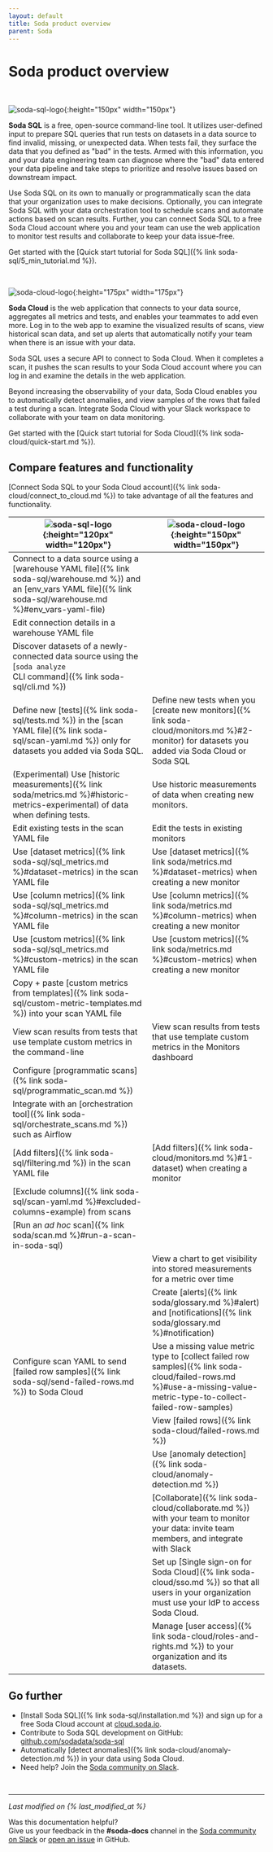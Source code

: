 ```yaml
---
layout: default
title: Soda product overview
parent: Soda
---
```


# Soda product overview
<br />

![soda-sql-logo](/assets/images/soda-sql-logo.png){:height="150px" width="150px"}

**Soda SQL** is a free, open-source command-line tool. It utilizes user-defined input to prepare SQL queries that run tests on datasets in a data source to find invalid, missing, or unexpected data. When tests fail, they surface the data that you defined as "bad" in the tests. Armed with this information, you and your data engineering team can diagnose where the "bad" data entered your data pipeline and take steps to prioritize and resolve issues based on downstream impact.

Use Soda SQL on its own to manually or programmatically scan the data that your organization uses to make decisions. Optionally, you can integrate Soda SQL with your data orchestration tool to schedule scans and automate actions based on scan results. Further, you can connect Soda SQL to a free Soda Cloud account where you and your team can use the web application to monitor test results and collaborate to keep your data issue-free.

Get started with the [Quick start tutorial for Soda SQL]({% link soda-sql/5_min_tutorial.md %}).

<br />

![soda-cloud-logo](/assets/images/soda-cloud-logo.png){:height="175px" width="175px"}

**Soda Cloud** is the web application that connects to your data source, aggregates all metrics and tests, and enables your teammates to add even more. Log in to the web app to examine the visualized results of scans, view historical scan data, and set up alerts that automatically notify your team when there is an issue with your data.

Soda SQL uses a secure API to connect to Soda Cloud. When it completes a scan, it pushes the scan results to your Soda Cloud account where you can log in and examine the details in the web application.

Beyond increasing the observability of your data, Soda Cloud enables you to automatically detect anomalies, and view samples of the rows that failed a test during a scan. Integrate Soda Cloud with your Slack workspace to collaborate with your team on data monitoring.

Get started with the [Quick start tutorial for Soda Cloud]({% link soda-cloud/quick-start.md %}).

## Compare features and functionality

[Connect Soda SQL to your Soda Cloud account]({% link soda-cloud/connect_to_cloud.md %}) to take advantage of all the features and functionality.

| ![soda-sql-logo](/assets/images/soda-sql-logo.png){:height="120px" width="120px"} | ![soda-cloud-logo](/assets/images/soda-cloud-logo.png){:height="150px" width="150px"} |
|--------| ---------|
|Connect to a data source using a [warehouse YAML file]({% link soda-sql/warehouse.md %}) and an [env_vars YAML file]({% link soda-sql/warehouse.md %}#env_vars-yaml-file)|  |
|Edit connection details in a warehouse YAML file|   |
|Discover datasets of a newly-connected data source using the [`soda analyze` <br />CLI command]({% link soda-sql/cli.md %})|   |
|Define new [tests]({% link soda-sql/tests.md %}) in the [scan YAML file]({% link soda-sql/scan-yaml.md %}) only for datasets you added via Soda SQL. | Define new tests when you [create new monitors]({% link soda-cloud/monitors.md %}#2-monitor) for datasets you added via Soda Cloud or Soda SQL |
| (Experimental) Use [historic measurements]({% link soda/metrics.md %}#historic-metrics-experimental) of data when defining tests. | Use historic measurements of data when creating new monitors.|
|Edit existing tests in the scan YAML file| Edit the tests in existing monitors |
| Use [dataset metrics]({% link soda-sql/sql_metrics.md %}#dataset-metrics) in the scan YAML file | Use [dataset metrics]({% link soda/metrics.md %}#dataset-metrics) when creating a new monitor |
| Use [column metrics]({% link soda-sql/sql_metrics.md %}#column-metrics) in the scan YAML file | Use [column metrics]({% link soda/metrics.md %}#column-metrics) when creating a new monitor |
| Use [custom metrics]({% link soda-sql/sql_metrics.md %}#custom-metrics) in the scan YAML file | Use [custom metrics]({% link soda/metrics.md %}#custom-metrics) when creating a new monitor |
|Copy + paste [custom metrics from templates]({% link soda-sql/custom-metric-templates.md %}) into your scan YAML file  |  |
|View scan results from tests that use template custom metrics in the command-line|View scan results from tests that use template custom metrics in the Monitors dashboard|
|Configure [programmatic scans]({% link soda-sql/programmatic_scan.md %})| |
|Integrate with an [orchestration tool]({% link soda-sql/orchestrate_scans.md %}) such as Airflow| |
|[Add filters]({% link soda-sql/filtering.md %}) in the scan YAML file | [Add filters]({% link soda-cloud/monitors.md %}#1-dataset) when creating a monitor|
| [Exclude columns]({% link soda-sql/scan-yaml.md %}#excluded-columns-example) from scans |  |
|[Run an *ad hoc* scan]({% link soda/scan.md %}#run-a-scan-in-soda-sql) |  |
|	| View a chart to get visibility into stored measurements for a metric over time |
|	| Create [alerts]({% link soda/glossary.md %}#alert) and [notifications]({% link soda/glossary.md %}#notification) |
|Configure scan YAML to send <br />[failed row samples]({% link soda-sql/send-failed-rows.md %}) to Soda Cloud | Use a missing value metric type to [collect failed row samples]({% link soda-cloud/failed-rows.md %}#use-a-missing-value-metric-type-to-collect-failed-row-samples)|
|   | View [failed rows]({% link soda-cloud/failed-rows.md %}) |
|	| Use [anomaly detection]({% link soda-cloud/anomaly-detection.md %}) |
|   | [Collaborate]({% link soda-cloud/collaborate.md %}) with your team to monitor your data: invite team members, and integrate with Slack
|   | Set up [Single sign-on for Soda Cloud]({% link soda-cloud/sso.md %}) so that all users in your organization must use your IdP to access Soda Cloud. |
|   | Manage [user access]({% link soda-cloud/roles-and-rights.md %}) to your organization and its datasets. |

## Go further

* [Install Soda SQL]({% link soda-sql/installation.md %}) and sign up for a free Soda Cloud account at <a href="https://cloud.soda.io/signup" target="_blank"> cloud.soda.io</a>.
* Contribute to Soda SQL development on GitHub: <a href="https://github.com/sodadata/soda-sql" target="_blank">github.com/sodadata/soda-sql</a>
* Automatically [detect anomalies]({% link soda-cloud/anomaly-detection.md %}) in your data using Soda Cloud.
* Need help? Join the <a href="http://community.soda.io/slack" target="_blank"> Soda community on Slack</a>.
<br />

---
*Last modified on {% last_modified_at %}*

Was this documentation helpful? <br /> Give us your feedback in the **#soda-docs** channel in the <a href="http://community.soda.io/slack" target="_blank"> Soda community on Slack</a> or <a href="https://github.com/sodadata/docs/issues/new" target="_blank">open an issue</a> in GitHub.